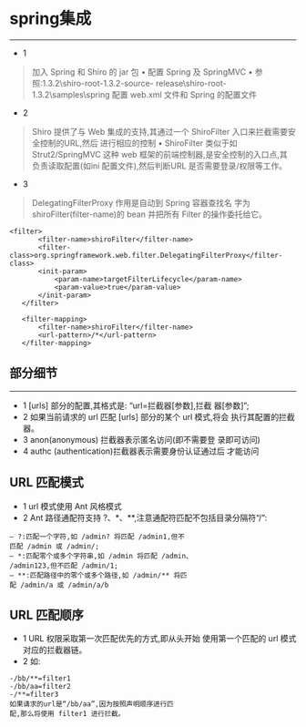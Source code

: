 # spring集成
- - -
* 1
>加入 Spring 和 Shiro 的 jar 包
   • 配置 Spring 及 SpringMVC
   • 参照:1.3.2\shiro-root-1.3.2-source-
   release\shiro-root-1.3.2\samples\spring 配置
   web.xml 文件和 Spring 的配置文件
* 2
>Shiro 提供了与 Web 集成的支持,其通过一个
   ShiroFilter 入口来拦截需要安全控制的URL,然后
   进行相应的控制
   • ShiroFilter 类似于如 Strut2/SpringMVC 这种
   web 框架的前端控制器,是安全控制的入口点,其
   负责读取配置(如ini 配置文件),然后判断URL
   是否需要登录/权限等工作。
* 3
>DelegatingFilterProxy 作用是自动到 Spring 容器查找名
   字为 shiroFilter(filter-name)的 bean 并把所有 Filter
   的操作委托给它。
```
<filter>
       <filter-name>shiroFilter</filter-name>
       <filter-class>org.springframework.web.filter.DelegatingFilterProxy</filter-class>
       <init-param>
           <param-name>targetFilterLifecycle</param-name>
           <param-value>true</param-value>
       </init-param>
   </filter>

   <filter-mapping>
       <filter-name>shiroFilter</filter-name>
       <url-pattern>/*</url-pattern>
   </filter-mapping>
```
## 部分细节
- - -
+ 1 [urls] 部分的配置,其格式是: “url=拦截器[参数],拦截
器[参数]”;
+ 2 如果当前请求的 url 匹配 [urls] 部分的某个 url 模式,将会
执行其配置的拦截器。
+ 3 anon(anonymous) 拦截器表示匿名访问(即不需要登
录即可访问)
+ 4 authc (authentication)拦截器表示需要身份认证通过后
才能访问
## URL 匹配模式
* 1 url 模式使用 Ant 风格模式
* 2 Ant 路径通配符支持 ?、*、**,注意通配符匹配不包括目录分隔符“/”:
```
– ?:匹配一个字符,如 /admin? 将匹配 /admin1,但不
匹配 /admin 或 /admin/;
– *:匹配零个或多个字符串,如 /admin 将匹配 /admin、
/admin123,但不匹配 /admin/1;
– **:匹配路径中的零个或多个路径,如 /admin/** 将匹
配 /admin/a 或 /admin/a/b
```
## URL 匹配顺序
+ 1 URL 权限采取第一次匹配优先的方式,即从头开始
    使用第一个匹配的 url 模式对应的拦截器链。
+ 2 如:
```
-/bb/**=filter1
-/bb/aa=filter2
-/**=filter3
如果请求的url是“/bb/aa”,因为按照声明顺序进行匹
配,那么将使用 filter1 进行拦截。
```